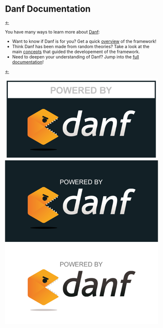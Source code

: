 Danf Documentation
==================

[←](../../../README.md)

You have many ways to learn more about [Danf](../../../README.md):

- Want to know if Danf is for you? Get a quick [overview](overview/index.md) of the framework!
- Think Danf has been made from random theories? Take a look at the main [concepts](concept/index.md) that guided the developement of the framework.
- Need to deepen your understanding of Danf? Jump into the [full documentation](documentation/index.md)!

[←](../../../README.md)

![powered-bis](../../public/img/powered-bis.png) ![powered](../../public/img/powered.png) ![powered-white](../../public/img/powered-white.png)